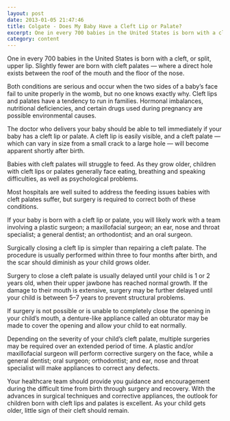 ```yaml
---
layout: post
date: 2013-01-05 21:47:46
title: Colgate - Does My Baby Have a Cleft Lip or Palate?
excerpt: One in every 700 babies in the United States is born with a cleft, or split, upper lip. Slightly fewer are born with cleft palates — where a direct hole exists between the roof of the mouth and the floor of the nose. 
category: content
---
```


One in every 700 babies in the United States is born with a cleft, or split, upper lip. Slightly fewer are born with cleft palates — where a direct hole exists between the roof of the mouth and the floor of the nose.

Both conditions are serious and occur when the two sides of a baby’s face fail to unite properly in the womb, but no one knows exactly why. Cleft lips and palates have a tendency to run in families. Hormonal imbalances, nutritional deficiencies, and certain drugs used during pregnancy are possible environmental causes.

The doctor who delivers your baby should be able to tell immediately if your baby has a cleft lip or palate. A cleft lip is easily visible, and a cleft palate — which can vary in size from a small crack to a large hole — will become apparent shortly after birth. 

Babies with cleft palates will struggle to feed. As they grow older, children with cleft lips or palates generally face eating, breathing and speaking difficulties, as well as psychological problems.

Most hospitals are well suited to address the feeding issues babies with cleft palates suffer, but surgery is required to correct both of these conditions.

If your baby is born with a cleft lip or palate, you will likely work with a team involving a plastic surgeon; a maxillofacial surgeon; an ear, nose and throat specialist; a general dentist; an orthodontist; and an oral surgeon.

Surgically closing a cleft lip is simpler than repairing a cleft palate. The procedure is usually performed within three to four months after birth, and the scar should diminish as your child grows older.

Surgery to close a cleft palate is usually delayed until your child is 1 or 2 years old, when their upper jawbone has reached normal growth. If the damage to their mouth is extensive, surgery may be further delayed until your child is between 5–7 years to prevent structural problems. 

If surgery is not possible or is unable to completely close the opening in your child’s mouth, a denture-like appliance called an obturator may be made to cover the opening and allow your child to eat normally.

Depending on the severity of your child’s cleft palate, multiple surgeries may be required over an extended period of time. A plastic and/or maxillofacial surgeon will perform corrective surgery on the face, while a general dentist; oral surgeon; orthodontist; and ear, nose and throat specialist will make appliances to correct any defects.

Your healthcare team should provide you guidance and encouragement during the difficult time from birth through surgery and recovery. With the advances in surgical techniques and corrective appliances, the outlook for children born with cleft lips and palates is excellent. As your child gets older, little sign of their cleft should remain.